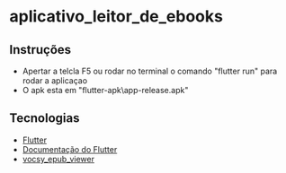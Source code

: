 # aplicativo_leitor_de_ebooks

## Instruções

- Apertar a telcla F5 ou rodar no terminal o comando "flutter run" para rodar a aplicaçao
- O apk esta em "flutter-apk\app-release.apk"

## Tecnologias

- [Flutter](https://flutter.dev/)
- [Documentação do Flutter](https://docs.flutter.dev/)
- [vocsy_epub_viewer](https://pub.dev/packages/vocsy_epub_viewer)

